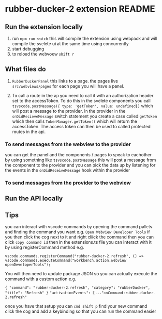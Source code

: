 # rubber-ducker-2 extension README

## Run the extension locally

1. run `npm run watch` this will compile the extension using webpack and will compile the svelete ui at the same time using concurrently
2. start debugging
3. to reload the webvoew `shift r`

## What files do

1. `RubberDuckerPanel` this links to a page. the pages live `src/webviews/pages` for each page you will have a panel.

2. To call a route in the ap you need to call it with an authorization header set to the accessToken. To do this in the svelete components you call `tsvscode.postMessage({ type: 'getToken', value: undefined})` which will post a message to the provider. In the provider in the `onDidRecieveMessage` switch statement you create a case called `getToken` which then calls `TokenManager.getToken()` which will return the accessToken. The access token can then be used to called protected routes in the api.

### To send messages from the webview to the provider

you can get the panel and the components / pages to speak to eachother by using something like `tsvscode.postMessage` this will post a message from the component to the provider and you can pick the data up by listening for the events in the `onDidReceiveMessage` hook within the provider

### To send messages from the provider to the webview

## Run the API locally

## Tips

you can interact with vscode commands by opening the command pallets and finding the command you want e.g. `Open Webview Developer Tools` if you then click the cog next to it and right cliick the command then you can click `copy command id` then in the extensions.ts file you can interact with it by using registerCommand method e.g.

`vscode.commands.registerCommand("rubber-ducker-2.refresh", () => vscode.commands.executeCommand("workbench.action.webview openDeveloperTools");`

You will then need to update package JSON so you can actually execute the command with a custom action e.g.

`{ "command": "rubber-ducker-2.refresh", "category": "rubberDucker", "title": "Refresh" }`
`"activationEvents": [..."onCommand:rubber-ducker-2.refresh"`

once you have that setup you can `cmd shift p` find your new command click the cog and add a keybinding so that you can run the command easier
